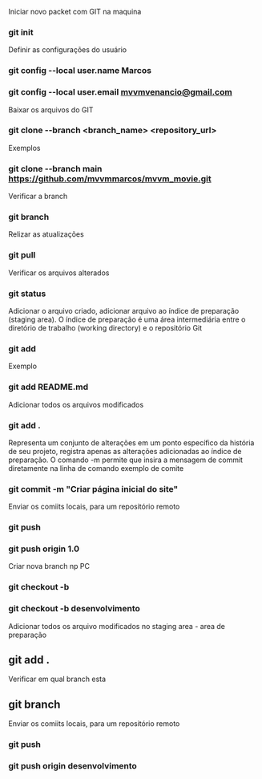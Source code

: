 Iniciar novo packet com GIT na maquina
### git init

Definir as configurações do usuário
### git config --local user.name Marcos
### git config --local user.email mvvmvenancio@gmail.com

Baixar os arquivos do GIT
### git clone --branch <branch_name> <repository_url>
Exemplos
### git clone --branch main https://github.com/mvvmmarcos/mvvm_movie.git

Verificar a branch
### git branch

Relizar as atualizações
### git pull

Verificar os arquivos alterados
### git status

Adicionar o arquivo criado, adicionar arquivo ao índice de preparação (staging area).
O índice de preparação é uma área intermediária entre o diretório de trabalho (working directory) e o repositório Git
### git add <file>
Exemplo
### git add README.md

Adicionar todos os arquivos modificados
### git add .

Representa um conjunto de alterações em um ponto específico da história de seu projeto, registra apenas as alterações adicionadas ao índice de preparação.
O comando -m permite que insira a mensagem de commit diretamente na linha de comando
exemplo de comite
### git commit -m "Criar página inicial do site"

Enviar os comiits locais, para um repositório remoto
### git push <remote> <branch>
### git push origin 1.0

Criar nova branch np PC
### git checkout -b <branch>
### git checkout -b desenvolvimento

Adicionar todos os arquivo modificados no staging area - area de preparação
## git add .

Verificar em qual branch esta
## git branch

Enviar os comiits locais, para um repositório remoto
### git push <remote> <branch>
### git push origin desenvolvimento